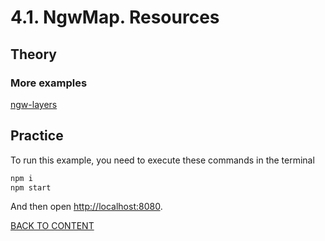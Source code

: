 # 4.1. NgwMap. Resources

## Theory

### More examples

[ngw-layers](https://code.nextgis.com/demo-examples-ngw-layers)

## Practice

To run this example, you need to execute these commands in the terminal

```bash
npm i
npm start
```

And then open [http://localhost:8080](http://localhost:8080).

[BACK TO CONTENT](../../README.md)
